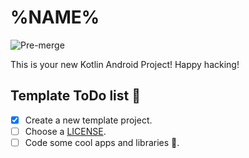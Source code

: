 # %NAME%

![Pre-merge](https://github.com/%REPOSITORY%/actions/workflows/pre-merge.yaml/badge.svg)

This is your new Kotlin Android Project! Happy hacking!

## Template ToDo list 👣

- [x] Create a new template project.
- [ ] Choose a [LICENSE](https://github.com/%REPOSITORY%/community/license/new?branch=main).
- [ ] Code some cool apps and libraries 🚀.

